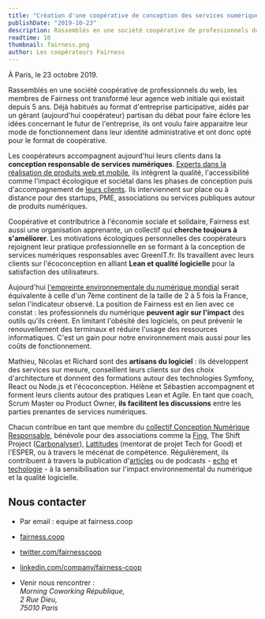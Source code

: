```yaml
---
title: "Création d'une coopérative de conception des services numériques prenant en compte l'impact environnemental et sociétal"
publishDate: "2019-10-23"
description: Rassemblés en une société coopérative de professionnels du web, les membres de Fairness accompagnent leurs clients dans la conception responsable de services numériques.
readtime: 10
thumbnail: fairness.png
author: Les coopérateurs Fairness
---
```

À Paris, le 23 octobre 2019.

Rassemblés en une société coopérative de professionnels du web, les membres de Fairness ont transformé leur agence web initiale qui existait depuis 5 ans. Déjà habitués au format d'entreprise participative, aidés par un gérant (aujourd'hui coopérateur) partisan du débat pour faire éclore les idées concernant le futur de l'entreprise, ils ont voulu faire apparaitre leur mode de fonctionnement dans leur identité administrative et ont donc opté pour le format de coopérative.

Les coopérateurs accompagnent aujourd'hui leurs clients dans la **conception responsable de services numériques**. [Experts dans la réalisation de produits web et mobile](https://fairness.coop/blog/2019/notre-offre.html), ils intègrent la qualité, l'accessibilité comme l'impact écologique et sociétal dans les phases de conception puis d'accompagnement de [leurs clients](https://fairness.coop/blog/2019/references.html). Ils interviennent sur place ou à distance pour des startups, PME, associations ou services publiques autour de produits numériques.

Coopérative et contributrice à l'économie sociale et solidaire, Fairness est aussi une organisation apprenante, un collectif qui **cherche toujours à s'améliorer**. Les motivations écologiques personnelles des coopérateurs rejoignent leur pratique professionnelle en se formant à la conception de services numériques responsables avec GreenIT.fr. Ils travaillent avec leurs clients sur l'écoconception en alliant **Lean et qualité logicielle** pour la satisfaction des utilisateurs.

Aujourd'hui [l'empreinte environnementale du numérique mondial](https://www.greenit.fr/empreinte-environnementale-du-numerique-mondial/) serait équivalente à celle d'un 7ème continent de la taille de 2 à 5 fois la France, selon l'indicateur observé. La position de Fairness est en lien avec ce constat : les professionnels du numérique **peuvent agir sur l'impact** des outils qu'ils créent. En limitant l'obésité des logiciels, on peut prévenir le renouvellement des terminaux et réduire l'usage des ressources informatiques. C'est un gain pour notre environnement mais aussi pour les coûts de fonctionnement.

Mathieu, Nicolas et Richard sont des **artisans du logiciel** : ils développent des services sur mesure, conseillent leurs clients sur des choix d'architecture et donnent des formations autour des technologies Symfony, React ou Node.js et l'écoconception. Hélène et Sébastien accompagnent et forment leurs clients autour des pratiques Lean et Agile. En tant que coach, Scrum Master ou Product Owner, **ils facilitent les discussions** entre les parties prenantes de services numériques.

Chacun contribue en tant que membre du [collectif Conception Numérique Responsable](https://www.conception-numerique-responsable.com/), bénévole pour des associations comme la [Fing](http://fing.org/?lang=fr), The Shift Project ([Carbonalyser](https://theshiftproject.org/carbonalyser-extension-navigateur/)), [Lattitudes](https://www.latitudes.cc/) (mentorat de projet Tech for Good) et l'ESPER, ou à travers le mécénat de compétence. Régulièrement, ils contribuent à travers la publication d'[articles](https://www.greenit.fr/2019/10/08/6-arguments-pour-la-conception-responsable-des-services-numeriques/) ou de podcasts - [echo](https://podcastecho.github.io/) et [techologie](https://techologie.net/) - à la sensibilisation sur l'impact environnemental du numérique et la qualité logicielle.

## Nous contacter

* Par email : equipe at fairness.coop

* [fairness.coop](https://fairness.coop/)

* [twitter.com/fairnesscoop](https://twitter.com/fairnesscoop)

* [linkedin.com/company/fairness-coop](https://www.linkedin.com/company/fairness-coop)

* Venir nous rencontrer :   
*Morning Coworking République,  
2 Rue Dieu,  
75010 Paris*

